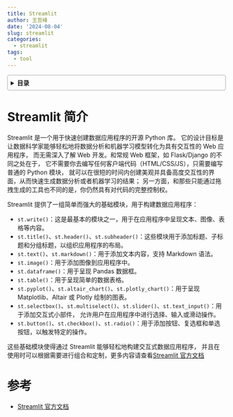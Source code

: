 ```yaml
---
title: Streamlit
author: 王哲峰
date: '2024-08-04'
slug: streamlit
categories:
  - streamlit
tags:
  - tool
---
```


<style>
details {
    border: 1px solid #aaa;
    border-radius: 4px;
    padding: .5em .5em 0;
}
summary {
    font-weight: bold;
    margin: -.5em -.5em 0;
    padding: .5em;
}
details[open] {
    padding: .5em;
}
details[open] summary {
    border-bottom: 1px solid #aaa;
    margin-bottom: .5em;
}
img {
    pointer-events: none;
}
</style>

<details><summary>目录</summary><p>

- [Streamlit 简介](#streamlit-简介)
- [参考](#参考)
</p></details><p></p>


# Streamlit 简介

Streamlit 是一个用于快速创建数据应用程序的开源 Python 库。
它的设计目标是让数据科学家能够轻松地将数据分析和机器学习模型转化为具有交互性的 Web 应用程序，
而无需深入了解 Web 开发。和常规 Web 框架，如 Flask/Django 的不同之处在于，
它不需要你去编写任何客户端代码（HTML/CSS/JS），只需要编写普通的 Python 模块，
就可以在很短的时间内创建美观并具备高度交互性的界面，从而快速生成数据分析或者机器学习的结果；
另一方面，和那些只能通过拖拽生成的工具也不同的是，你仍然具有对代码的完整控制权。

Streamlit 提供了一组简单而强大的基础模块，用于构建数据应用程序：

* `st.write()`：这是最基本的模块之一，用于在应用程序中呈现文本、图像、表格等内容。
* `st.title()`、`st.header()`、`st.subheader()`：这些模块用于添加标题、子标题和分组标题，以组织应用程序的布局。
* `st.text()`、`st.markdown()`：用于添加文本内容，支持 Markdown 语法。
* `st.image()`：用于添加图像到应用程序中。
* `st.dataframe()`：用于呈现 Pandas 数据框。
* `st.table()`：用于呈现简单的数据表格。
* `st.pyplot()`、`st.altair_chart()`、`st.plotly_chart()`：用于呈现 Matplotlib、Altair 或 Plotly 绘制的图表。
* `st.selectbox()`、`st.multiselect()`、`st.slider()`、`st.text_input()`：用于添加交互式小部件，
  允许用户在应用程序中进行选择、输入或滑动操作。
* `st.button()`、`st.checkbox()`、`st.radio()`：用于添加按钮、复选框和单选按钮，以触发特定的操作。

这些基础模块使得通过 Streamlit 能够轻松地构建交互式数据应用程序，
并且在使用时可以根据需要进行组合和定制，更多内容请查看[Streamlit 官方文档]()





# 参考

* [Streamlit 官方文档]()